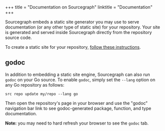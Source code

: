 +++
title = "Documentation on Sourcegraph"
linktitle = "Documentation"
+++

Sourcegraph embeds a static site generator you may use to serve documentation
(or any other type of static site) for your repository. Your site is generated and
served inside Sourcegraph directly from the repository source code.

To create a static site for your repository,
[follow these instructions](https://src.sourcegraph.com/sourcegraph/.tree/platform/apps/docs/README.md).

## godoc

In addition to embedding a static site engine, Sourcegraph can also run `godoc` on your
Go source. To enable `godoc`, simply set the `--lang` option on any Go repository as follows:

```
src repo update my/repo --lang go
```

Then open the repository's page in your browser and use the "godoc"
navigation bar link to see godoc-generated package, function, and type
documentation.

**Note:** you may need to hard refresh your browser to see the `godoc` tab.
